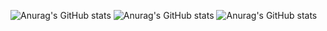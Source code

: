 ![Anurag's GitHub stats](https://github-readme-stats.vercel.app/api?username=Gabriel-Silva-7&count_private=true)
![Anurag's GitHub stats](https://github-readme-stats.vercel.app/api?Gabriel-Silva-7&hide=contribs,prs)
![Anurag's GitHub stats](https://github-readme-stats.vercel.app/api?Gabriel-Silva-7&show_icons=true)
